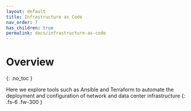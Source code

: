 ```yaml
---
layout: default
title: Infrastructure as Code
nav_order: 7
has_children: true
permalink: docs/infrastructure-as-code
---
```


# Overview
{: .no_toc }

Here we explore tools such as Ansible and Terraform to automate the deployment and configuration of network and data center infrastructure
{: .fs-6 .fw-300 }
